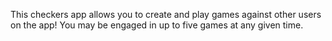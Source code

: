 This checkers app allows you to create and play games against other users on the app! You may be engaged in up to five games at any given time.